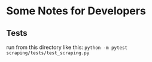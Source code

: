 # Some Notes for Developers

## Tests

run from this directory like this: `python -m pytest scraping/tests/test_scraping.py`
